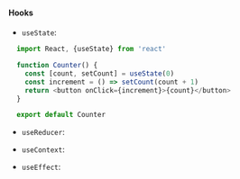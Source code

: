 #### Hooks
* `useState`:
 
```js
  import React, {useState} from 'react'

  function Counter() {
    const [count, setCount] = useState(0)
    const increment = () => setCount(count + 1)
    return <button onClick={increment}>{count}</button>
  }

  export default Counter
```

* `useReducer`:


* `useContext`:


* `useEffect`:
